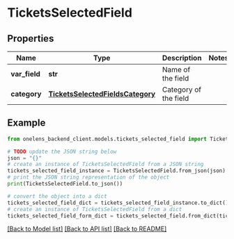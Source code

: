 # TicketsSelectedField


## Properties

Name | Type | Description | Notes
------------ | ------------- | ------------- | -------------
**var_field** | **str** | Name of the field | 
**category** | [**TicketsSelectedFieldsCategory**](TicketsSelectedFieldsCategory.md) | Category of the field | 

## Example

```python
from onelens_backend_client.models.tickets_selected_field import TicketsSelectedField

# TODO update the JSON string below
json = "{}"
# create an instance of TicketsSelectedField from a JSON string
tickets_selected_field_instance = TicketsSelectedField.from_json(json)
# print the JSON string representation of the object
print(TicketsSelectedField.to_json())

# convert the object into a dict
tickets_selected_field_dict = tickets_selected_field_instance.to_dict()
# create an instance of TicketsSelectedField from a dict
tickets_selected_field_form_dict = tickets_selected_field.from_dict(tickets_selected_field_dict)
```
[[Back to Model list]](../README.md#documentation-for-models) [[Back to API list]](../README.md#documentation-for-api-endpoints) [[Back to README]](../README.md)


